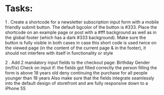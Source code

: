 # Tasks:

1 . Create a shortcode for a newsletter subscription input form with a mobile friendly submit
button. The default bgcolor of the button is #333. Place the shortcode on an example page
or post with a #fff background as well as in the global footer (which has a dark #333
background). 
Make sure the button is fully visible in both cases in case this short code is used twice on 
the viewed page (in the content of the current page & in the footer), it should not interfere 
with itself in functionality or style

2 . Add 2 mandatory input fields to the checkout page:
Birthday
Gender
(m/f/x)
Check on input if:
the fields got filled correctly
the person filling the form is above 18 years old
deny continuing the purchase for all people younger than 18 years
Also make sure that the fields integrate seamlessly into the default design of storefront
and are fully responsive down to a iPhone 5S